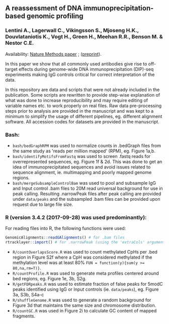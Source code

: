 ## A reassessment of DNA immunoprecipitation-based genomic profiling
### Lentini A., Lagerwall C., Vikingsson S., Mjoseng H.K., Douvlataniotis K., Vogt H., Green H., Meehan R.R., Benson M. & Nestor C.E.
Availability: [Nature Methods paper](https://doi.org/10.1038/s41592-018-0038-7) ; ([preprint](https://doi.org/10.1101/224279)).

In this paper we show that all commonly used antibodies give rise to off-target effects during genome-wide DNA immunoprecipitation (DIP)-seq experiments making IgG controls critical for correct interpretation of the data.

In this repository are data and scripts that were not already included in the publication. Some scripts are rewritten to provide step-wise explanation of what was done to increase reproducibility and may require editing of variable names etc. to work properly on real files. Raw data pre-processing steps prior to analysis are provided in the manuscript and was kept to a minimum to simplify the usage of different pipelines, eg. different alignment software. All accession codes for datasets are provided in the manuscript.

### Bash:
- `bash/bedGraphRPM` was used to normalize counts in .bedGraph files from the same study as 'reads per million mapped' (RPM), eg. Figure 1a,b.
- `bash/identifyMotifsFromFastq` was used to screen .fastq reads for overrepresented sequences, eg. Figure 1f & 2d. This was done to get an idea of immunoprecipitated sequences and avoid issues related to sequence alignment, ie. multimapping and poorly mapped genome regions.
- `bash/mergeSubsampleControlBam` was used to pool and subsample IgG and Input control .bam files to 20M read universal background for use in peak calling. Resulting .narrowPeak files after peak calling are provided under `data/peaks` and the subsampled .bam files can be provided upon request due to large file size.

### R (version 3.4.2 (2017-09-28) was used predominantly):
For reading files into R, the following functions were used:
```r
GenomicAlignments::readGAlignments() # for .bam files
rtracklayer::import() # for .narrowPeak (using the 'extraCols' argument), .bigWig and .bedGraph files
```
- `R/countOverlapsScore.R` was used to count methylated CpHs per .bed region in Figure S2f where a CpH was considered methylated if the methylation level was at least 80% `FUN = function(y){sum(y >= 80,na,rm=T)}`.
- `R/countProfile.R` was used to generate meta profiles centered around bed regions, eg. Figure 1e, 3b, S2g.
- `R/getFDRpeaks.R` was used to estimate fraction of false peaks for 5modC peaks identified using IgG or Input controls (ie. `data/peaks`), eg. Figure 3a, S3b, S4a-c
- `R/shuffleGenome.R` was used to generate a random background for Figure 3d that maintains the same size and chromosome distribution.
- `R/countGC.R` was used in Figure 2i to calculate GC content of mapped fragments. 
